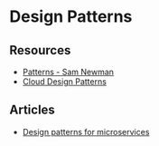 # Design Patterns

## Resources
- [Patterns - Sam Newman](https://samnewman.io/patterns/)
- [Cloud Design Patterns](https://docs.microsoft.com/en-us/azure/architecture/patterns/)

## Articles
- [Design patterns for microservices](https://azure.microsoft.com/en-us/blog/design-patterns-for-microservices/)